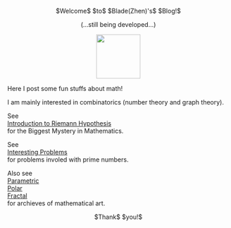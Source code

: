 <p align="center">
$Welcome$ $to$ $Blade(Zhen)'s$ $Blog!$
</p> 
<p align="center">
(...still being developed...)
</p> 
<p align="center"><img src= "https://user-images.githubusercontent.com/66701331/182988392-6dc55f54-b27b-414b-a433-48f172b1209d.png" width="100" height="100" ></p>
Here I post some fun stuffs about math! 
<p/>
I am mainly interested in combinatorics (number theory and graph theory).
<p/>

See 
<br/>
<a href="https://bladezhenlei.github.io/Riemann-Hypothesis-Intro/"> Introduction to Riemann Hypothesis </a>
<br/>
for the Biggest Mystery in Mathematics. 

See
<br/>
<a href="https://bladezhenlei.github.io/Conjectures/"> Interesting Problems </a>
<br/>
for problems involed with prime numbers.
<br/>

Also see
<br/>
<a href="https://bladezhenlei.github.io/Gallery-Parametric/"> Parametric </a>
<br/>
<a href="https://bladezhenlei.github.io/Gallery-Polar/"> Polar </a>
<br/>
<a href="https://bladezhenlei.github.io/Gallery-Fractal/"> Fractal </a>
<br/>
for archieves of mathematical art.

<p align="center">
$Thank$ $you!$
</p>


<html lang="en">
<head>
<meta http-equiv="content-type" content="text/html; charset=utf-8">
<title>Don't delete!</title>
<script type="text/javascript" charset="utf-8" src="
https://cdn.mathjax.org/mathjax/latest/MathJax.js?config=TeX-AMS-MML_HTMLorMML,
https://vincenttam.github.io/javascripts/MathJaxLocal.js"></script>
</head>
